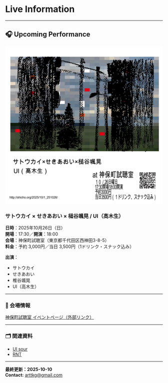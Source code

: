 # Live Information

---

## 🎧 Upcoming Performance

![UI SOUR flyer](1_251026.jpg)

### サトウカイ × せきあおい × 槌谷颯晃 / UI（高木生）

**日時**：2025年10月26日（日）  
**開場**：17:30／**開演**：18:00  
**会場**：神保町試聴室（東京都千代田区西神田3-8-5）  
**料金**：予約 3,000円／当日 3,500円（1ドリンク・スナック込み）  

**出演**：  
- サトウカイ  
- せきあおい  
- 椎谷颯晃  
- UI（高木生）

---

### 📍 会場情報  
[神保町試聴室 イベントページ（外部リンク）](http://shicho.org/2025/10/1_251026/)

---

### 🗂 関連資料  
- [UI sour](procedure.md)
- [RNT](docs/RNT/00-index.md)  


---

**最終更新：2025-10-10**  
**Contact:** arttkg@gmail.com
